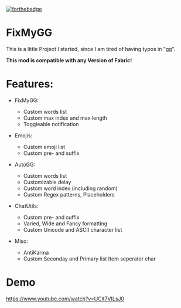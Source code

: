 [![forthebadge](https://forthebadge.com/images/badges/built-with-love.svg)](https://forthebadge.com)

# FixMyGG

This is a little Project I started, since I am tired of having typos in "gg".

__This mod is compatible with any Version of Fabric!__

# Features:
- FixMyGG:
  - Custom words list
  - Custom max index and max length
  - Toggleable notification

- Emojis:
  - Custom emoji list
  - Custom pre- and suffix

- AutoGG:
  - Custom words list
  - Customizable delay
  - Custom word index (including random)
  - Custom Regex patterns, Placeholders

- ChatUtils:
  - Custom pre- and suffix
  - Varied, Wide and Fancy formatting
  - Custom Unicode and ASCII character list

- Misc:
  - AntiKarma
  - Custom Seconday and Primary list Item seperator char



# Demo
https://www.youtube.com/watch?v=UCit7VILsJ0
